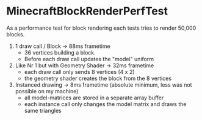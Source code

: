 # MinecraftBlockRenderPerfTest

As a performance test for block rendering each tests tries to render 50,000 blocks.

1. 1 draw call / Block  -> 88ms frametime
    - 36 vertices building a block.
    - Before each draw call updates the "model" uniform
2. Like Nr 1 but with Geometry Shader -> 32ms frametime
    - each draw call only sends 8 vertices (4 x 2)
    - the geometry shader creates the block from the 8 vertices
3. Instanced drawing -> 8ms frametime (absolute minimum, less was not possible on my machine)
    - all model-matrices are stored in a separate array buffer
    - each instance call only changes the model matrix and draws the same triangles
